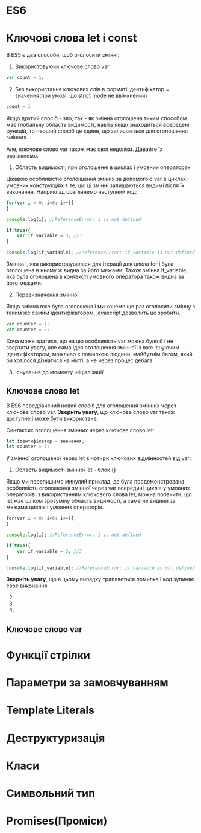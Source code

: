 # ES6

# Ключові слова let і const

В ES5 є два способи, щоб оголосити змінні:
1. Використовуючи ключове слово var
```js
var count = 1;
```
2. Без використання ключових слів в форматі ідентифікатор = значення(при умові, що [strict mode](https://developer.mozilla.org/ru/docs/Web/JavaScript/Reference/Strict_mode) не ввімкнений)
```js
count = 1
```

Якщо другий спосіб - зло, так - як змінна оголошена тиким способом має глобальну область видимості, навіть якщо знаходиться всередені функцій, то перший спосіб це єдине, що залишається для оголошення змінних.

Але, ключове слово var також має свої недоліки. Давайте їх розглянемо.

1. Область видимості, при оголошенні в циклах і умовних операторах

Цікавою особливістю оголоішення зміних за допомогою var в циклах і умовних конструкціях є те, що ці змінні залишаються видимі після їх виконання. Наприклад розглянемо наступний код:

```js
for(var i = 0; i<6; i++){
}

console.log(i); //ReferenceError: i is not defined

if(true){
	var if_variable = 3; //3
}

console.log(if_variable); //ReferenceError: if_variable is not defined
```
Змінна i, яка використовувалася для ітерації для цикла for і була оголошена в ньому ж видна за його межами. Також змінна if_variable, яка була оголошена в контексті умовного оператора також видна за його межами.

2. Перевизначення змінної

Якщо змінна вже була оголошена і ми хочемо ще раз оголосити змінну з таким же самим ідентифікатором, javascript дозволить це зробити.

```js
var counter = 1;
var counter = 2;
```

Хоча може здатися, що на цю особливість var можна було б і не звертати увагу, але сама ідея оголошення змінної із вже існуючим ідентифікатором, можливо є помилкою людини, майбутнім багом, який би хотілося дізнатися на місті, а не через процес дебага.

3. Існування до моменту ініціалізації

## Ключове слово let

В ES6 передбачений новий спосіб для оголошення змінних через ключове слово var. **Зверніть увагу**, що ключове слово var також доступне і може бути використане.

Синтаксис оголошення змінних через ключове слово let:
```js
let ідентифікатор = значення;
let counter = 3;
```

У змінної оголошеної через let є чотири ключових відмінностей від var:

1. Область видимості змінної let - блок {}

Якщо ми перепишимо минулий приклад, де була продемонстрована особливість оголошення змінної через var всередині циклів у умовних операторів із використанням ключового слова let, можна побачити, що let має цілком зрозумілу область видимості, а саме не видний за межами циклів і умовних операторів.

```js
for(var i = 0; i<6; i++){
}

console.log(i); //ReferenceError: i is not defined

if(true){
	var if_variable = 3; //3
}

console.log(if_variable); //ReferenceError: if_variable is not defined
```

**Зверніть увагу**, що в цьому випадку трапляється помилка і код зупиняє своє виконання.

2.

3.

4.

## Ключове слово var

# Функції стрілки

# Параметри за замовчуванням

# Template Literals

# Деструктуризація

# Класи

# Символьний тип

# Promises(Проміси)